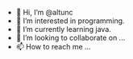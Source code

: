 - 👋 Hi, I’m @altunc
- 👀 I’m interested in programming.
- 🌱 I’m currently learning java.
- 💞️ I’m looking to collaborate on ...
- 📫 How to reach me ...

<!---
altunc/altunc is a ✨ special ✨ repository because its `README.md` (this file) appears on your GitHub profile.
You can click the Preview link to take a look at your changes.
--->
